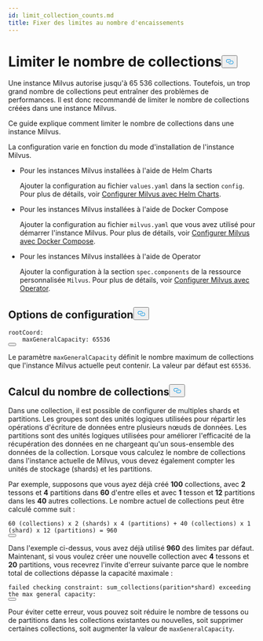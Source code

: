 ```yaml
---
id: limit_collection_counts.md
title: Fixer des limites au nombre d'encaissements
---
```

<h1 id="Limit-Collection-Counts" class="common-anchor-header">Limiter le nombre de collections<button data-href="#Limit-Collection-Counts" class="anchor-icon" translate="no">
      <svg translate="no"
        aria-hidden="true"
        focusable="false"
        height="20"
        version="1.1"
        viewBox="0 0 16 16"
        width="16"
      >
        <path
          fill="#0092E4"
          fill-rule="evenodd"
          d="M4 9h1v1H4c-1.5 0-3-1.69-3-3.5S2.55 3 4 3h4c1.45 0 3 1.69 3 3.5 0 1.41-.91 2.72-2 3.25V8.59c.58-.45 1-1.27 1-2.09C10 5.22 8.98 4 8 4H4c-.98 0-2 1.22-2 2.5S3 9 4 9zm9-3h-1v1h1c1 0 2 1.22 2 2.5S13.98 12 13 12H9c-.98 0-2-1.22-2-2.5 0-.83.42-1.64 1-2.09V6.25c-1.09.53-2 1.84-2 3.25C6 11.31 7.55 13 9 13h4c1.45 0 3-1.69 3-3.5S14.5 6 13 6z"
        ></path>
      </svg>
    </button></h1><p>Une instance Milvus autorise jusqu'à 65 536 collections. Toutefois, un trop grand nombre de collections peut entraîner des problèmes de performances. Il est donc recommandé de limiter le nombre de collections créées dans une instance Milvus.</p>
<p>Ce guide explique comment limiter le nombre de collections dans une instance Milvus.</p>
<p>La configuration varie en fonction du mode d'installation de l'instance Milvus.</p>
<ul>
<li><p>Pour les instances Milvus installées à l'aide de Helm Charts</p>
<p>Ajouter la configuration au fichier <code translate="no">values.yaml</code> dans la section <code translate="no">config</code>. Pour plus de détails, voir <a href="/docs/fr/configure-helm.md">Configurer Milvus avec Helm Charts</a>.</p></li>
<li><p>Pour les instances Milvus installées à l'aide de Docker Compose</p>
<p>Ajouter la configuration au fichier <code translate="no">milvus.yaml</code> que vous avez utilisé pour démarrer l'instance Milvus. Pour plus de détails, voir <a href="/docs/fr/configure-docker.md">Configurer Milvus avec Docker Compose</a>.</p></li>
<li><p>Pour les instances Milvus installées à l'aide de Operator</p>
<p>Ajouter la configuration à la section <code translate="no">spec.components</code> de la ressource personnalisée <code translate="no">Milvus</code>. Pour plus de détails, voir <a href="/docs/fr/configure_operator.md">Configurer Milvus avec Operator</a>.</p></li>
</ul>
<h2 id="Configuration-options" class="common-anchor-header">Options de configuration<button data-href="#Configuration-options" class="anchor-icon" translate="no">
      <svg translate="no"
        aria-hidden="true"
        focusable="false"
        height="20"
        version="1.1"
        viewBox="0 0 16 16"
        width="16"
      >
        <path
          fill="#0092E4"
          fill-rule="evenodd"
          d="M4 9h1v1H4c-1.5 0-3-1.69-3-3.5S2.55 3 4 3h4c1.45 0 3 1.69 3 3.5 0 1.41-.91 2.72-2 3.25V8.59c.58-.45 1-1.27 1-2.09C10 5.22 8.98 4 8 4H4c-.98 0-2 1.22-2 2.5S3 9 4 9zm9-3h-1v1h1c1 0 2 1.22 2 2.5S13.98 12 13 12H9c-.98 0-2-1.22-2-2.5 0-.83.42-1.64 1-2.09V6.25c-1.09.53-2 1.84-2 3.25C6 11.31 7.55 13 9 13h4c1.45 0 3-1.69 3-3.5S14.5 6 13 6z"
        ></path>
      </svg>
    </button></h2><pre><code translate="no" class="language-yaml">rootCoord:
    maxGeneralCapacity: 65536
<button class="copy-code-btn"></button></code></pre>
<p>Le paramètre <code translate="no">maxGeneralCapacity</code> définit le nombre maximum de collections que l'instance Milvus actuelle peut contenir. La valeur par défaut est <code translate="no">65536</code>.</p>
<h2 id="Calculating-the-number-of-collections" class="common-anchor-header">Calcul du nombre de collections<button data-href="#Calculating-the-number-of-collections" class="anchor-icon" translate="no">
      <svg translate="no"
        aria-hidden="true"
        focusable="false"
        height="20"
        version="1.1"
        viewBox="0 0 16 16"
        width="16"
      >
        <path
          fill="#0092E4"
          fill-rule="evenodd"
          d="M4 9h1v1H4c-1.5 0-3-1.69-3-3.5S2.55 3 4 3h4c1.45 0 3 1.69 3 3.5 0 1.41-.91 2.72-2 3.25V8.59c.58-.45 1-1.27 1-2.09C10 5.22 8.98 4 8 4H4c-.98 0-2 1.22-2 2.5S3 9 4 9zm9-3h-1v1h1c1 0 2 1.22 2 2.5S13.98 12 13 12H9c-.98 0-2-1.22-2-2.5 0-.83.42-1.64 1-2.09V6.25c-1.09.53-2 1.84-2 3.25C6 11.31 7.55 13 9 13h4c1.45 0 3-1.69 3-3.5S14.5 6 13 6z"
        ></path>
      </svg>
    </button></h2><p>Dans une collection, il est possible de configurer de multiples shards et partitions. Les groupes sont des unités logiques utilisées pour répartir les opérations d'écriture de données entre plusieurs nœuds de données. Les partitions sont des unités logiques utilisées pour améliorer l'efficacité de la récupération des données en ne chargeant qu'un sous-ensemble des données de la collection. Lorsque vous calculez le nombre de collections dans l'instance actuelle de Milvus, vous devez également compter les unités de stockage (shards) et les partitions.</p>
<p>Par exemple, supposons que vous ayez déjà créé <strong>100</strong> collections, avec <strong>2</strong> tessons et <strong>4</strong> partitions dans <strong>60</strong> d'entre elles et avec <strong>1</strong> tesson et <strong>12</strong> partitions dans les <strong>40</strong> autres collections. Le nombre actuel de collections peut être calculé comme suit :</p>
<pre><code translate="no">60 (collections) x 2 (shards) x 4 (partitions) + 40 (collections) x 1 (shard) x 12 (partitions) = 960
<button class="copy-code-btn"></button></code></pre>
<p>Dans l'exemple ci-dessus, vous avez déjà utilisé <strong>960</strong> des limites par défaut. Maintenant, si vous voulez créer une nouvelle collection avec <strong>4</strong> tessons et <strong>20</strong> partitions, vous recevrez l'invite d'erreur suivante parce que le nombre total de collections dépasse la capacité maximale :</p>
<pre><code translate="no" class="language-shell">failed checking constraint: sum_collections(parition*shard) exceeding the <span class="hljs-built_in">max</span> general capacity:
<button class="copy-code-btn"></button></code></pre>
<p>Pour éviter cette erreur, vous pouvez soit réduire le nombre de tessons ou de partitions dans les collections existantes ou nouvelles, soit supprimer certaines collections, soit augmenter la valeur de <code translate="no">maxGeneralCapacity</code>.</p>
